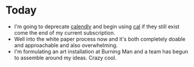 # Today

* I'm going to deprecate [calendly](https://calendly.com/) and begin using [cal](https://app.cal.com/) if they still exist come the end of my current subscription.
* Well into the white paper process now and it's both completely doable and approachable and also overwhelming.
* I'm formulating an art installation at Burning Man and a team has begun to assemble around my ideas. Crazy cool.

